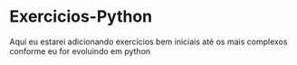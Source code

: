 # Exercicios-Python
Aqui eu estarei adicionando exercícios bem iniciais até os mais complexos conforme eu for evoluindo em python
